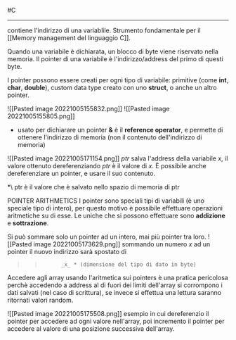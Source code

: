 #C 

---

contiene l'indirizzo di una variablile. Strumento fondamentale per il [[Memory management del linguaggio C]].

Quando una variabile è dichiarata, un blocco di byte viene riservato nella memoria. Il pointer di una variabile è l'indirizzo/address del primo di questi byte.

I pointer possono essere creati per ogni tipo di variabile: primitive (come **int**, **char**, **double**), custom data type creato con uno **struct**, o anche un altro pointer.

![[Pasted image 20221005155832.png]]
![[Pasted image 20221005155805.png]]

* usato per dichiarare un pointer
**&** è il **reference operator**, e permette di ottenere l'indirizzo di memoria (non il contenuto dell'indirizzo di memoria)





![[Pasted image 20221005171154.png]]
_ptr_ salva l'address della variabile _x_, il valore ottenuto dereferenziando _ptr_ è il valore di _x_. 
È possibile anche dereferenziare un pointer, e usare il suo contenuto.

\*\ ptr è il valore che è salvato nello spazio di memoria di ptr




POINTER ARITHMETICS
I pointer sono speciali tipi di variabili (è uno speciale tipo di intero), per questo motivo è possibile effettuare operazioni aritmetiche su di esse. Le uniche che si possono effettuare sono **addizione** e **sottrazione**. 

Si può sommare solo un pointer ad un intero, mai più pointer tra loro.
![[Pasted image 20221005173629.png]]
sommando un numero _x_ ad un pointer il nuovo indirizzo sarà spostato di 

>>           _x_ * (dimensione del tipo di dato in byte)

Accedere agli array usando l'aritmetica sui pointers è una pratica pericolosa perchè accedendo a address al di fuori dei limiti dell'array si corrompono i dati salvati (nel caso di scrittura), se invece si effettua una lettura saranno ritornati valori random.

![[Pasted image 20221005175508.png]]
esempio in cui dereferenzio il pointer per accedere ad ogni valore nell'array, poi incremento il pointer per accedere al valore di una posizione successiva dell'array.


